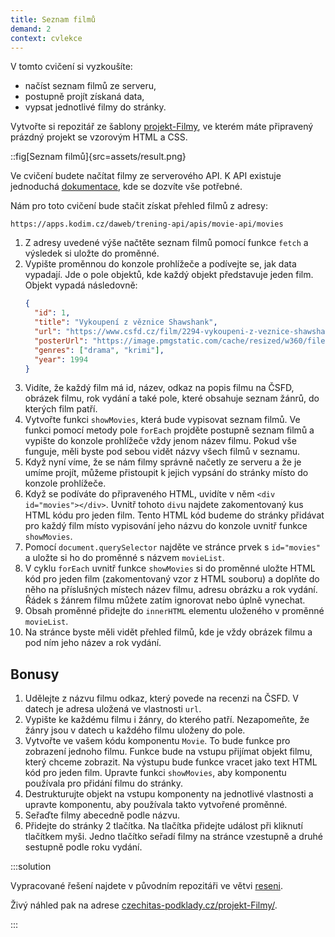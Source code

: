 ```yaml
---
title: Seznam filmů
demand: 2
context: cvlekce
---
```


V tomto cvičení si vyzkoušíte:

- načíst seznam filmů ze serveru,
- postupně projít získaná data,
- vypsat jednotlivé filmy do stránky.

Vytvořte si repozitář ze šablony [projekt-Filmy](https://github.com/Czechitas-podklady-WEB/projekt-Filmy), ve kterém máte připravený prázdný projekt se vzorovým HTML a CSS.

::fig[Seznam filmů]{src=assets/result.png}

Ve cvičení budete načítat filmy ze serverového API. K API existuje jednoduchá [dokumentace](https://apps.kodim.cz/daweb/trening-api/docs/filmove-api), kde se dozvíte vše potřebné.

Nám pro toto cvičení bude stačit získat přehled filmů z adresy:

```
https://apps.kodim.cz/daweb/trening-api/apis/movie-api/movies
```

1. Z adresy uvedené výše načtěte seznam filmů pomocí funkce `fetch` a výsledek si uložte do proměnné.
1. Vypište proměnnou do konzole prohlížeče a podívejte se, jak data vypadají. Jde o pole objektů, kde každý objekt představuje jeden film. Objekt vypadá následovně:
   ```json
   {
     "id": 1,
     "title": "Vykoupení z věznice Shawshank",
     "url": "https://www.csfd.cz/film/2294-vykoupeni-z-veznice-shawshank",
     "posterUrl": "https://image.pmgstatic.com/cache/resized/w360/files/images/film/posters/162/505/162505167_735db9.jpg",
     "genres": ["drama", "krimi"],
     "year": 1994
   }
   ```
1. Vidíte, že každý film má id, název, odkaz na popis filmu na ČSFD, obrázek filmu, rok vydání a také pole, které obsahuje seznam žánrů, do kterých film patří.
1. Vytvořte funkci `showMovies`, která bude vypisovat seznam filmů. Ve funkci pomocí metody pole `forEach` projděte postupně seznam filmů a vypište do konzole prohlížeče vždy jenom název filmu. Pokud vše funguje, měli byste pod sebou vidět názvy všech filmů v seznamu.
1. Když nyní víme, že se nám filmy správně načetly ze serveru a že je umíme projít, můžeme přistoupit k jejich vypsání do stránky místo do konzole prohlížeče.
1. Když se podíváte do připraveného HTML, uvidíte v něm `<div id="movies"></div>`. Uvnitř tohoto `div`u najdete zakomentovaný kus HTML kódu pro jeden film. Tento HTML kód budeme do stránky přidávat pro každý film místo vypisování jeho názvu do konzole uvnitř funkce `showMovies`.
1. Pomocí `document.querySelector` najděte ve stránce prvek s `id="movies"` a uložte si ho do proměnné s názvem `movieList`.
1. V cyklu `forEach` uvnitř funkce `showMovies` si do proměnné uložte HTML kód pro jeden film (zakomentovaný vzor z HTML souboru) a doplňte do něho na příslušných místech název filmu, adresu obrázku a rok vydání. Řádek s žánrem filmu můžete zatím ignorovat nebo úplně vynechat.
1. Obsah proměnné přidejte do `innerHTML` elementu uloženého v proměnné `movieList`.
1. Na stránce byste měli vidět přehled filmů, kde je vždy obrázek filmu a pod ním jeho název a rok vydání.

## Bonusy

1. Udělejte z názvu filmu odkaz, který povede na recenzi na ČSFD. V datech je adresa uložená ve vlastnosti `url`.
1. Vypište ke každému filmu i žánry, do kterého patří. Nezapomeňte, že žánry jsou v datech u každého filmu uloženy do pole.
1. Vytvořte ve vašem kódu komponentu `Movie`. To bude funkce pro zobrazení jednoho filmu. Funkce bude na vstupu přijímat objekt filmu, který chceme zobrazit. Na výstupu bude funkce vracet jako text HTML kód pro jeden film. Upravte funkci `showMovies`, aby komponentu používala pro přidání filmu do stránky.
1. Destrukturujte objekt na vstupu komponenty na jednotlivé vlastnosti a upravte komponentu, aby používala takto vytvořené proměnné.
1. Seřaďte filmy abecedně podle názvu.
1. Přidejte do stránky 2 tlačítka. Na tlačítka přidejte událost při kliknutí tlačítkem myši. Jedno tlačítko seřadí filmy na stránce vzestupně a druhé sestupně podle roku vydání.

:::solution

Vypracované řešení najdete v původním repozitáři ve větvi [reseni](https://github.com/Czechitas-podklady-WEB/projekt-Filmy/tree/reseni).

Živý náhled pak na adrese [czechitas-podklady.cz/projekt-Filmy/](https://czechitas-podklady.cz/projekt-Filmy/).

:::
